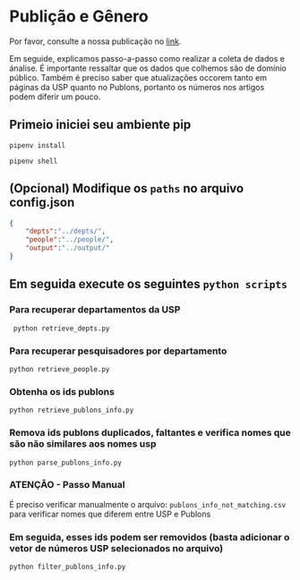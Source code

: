 # Publição e Gênero

Por favor, consulte a nossa publicação no [link]().

Em seguide, explicamos passo-a-passo como realizar a coleta de dados e ánalise.
É importante ressaltar que os dados que colhemos são de domínio público.
Também é preciso saber que atualizações occorem tanto em páginas da USP quanto no Publons, portanto os números nos artigos podem diferir um pouco.

## Primeio iniciei seu ambiente pip

```
pipenv install
```

```
pipenv shell
```
## (Opcional) Modifique os `paths` no arquivo config.json

```json
{
    "depts":"../depts/",
    "people":"../people/",
    "output":"../output/"
}
```

## Em seguida execute os seguintes `python scripts`

### Para recuperar departamentos da USP

```
 python retrieve_depts.py
```

### Para recuperar pesquisadores por departamento

```
python retrieve_people.py
```

### Obtenha os ids publons

```
python retrieve_publons_info.py
```

### Remova ids publons duplicados, faltantes e verifica nomes que são não similares aos nomes usp

```
python parse_publons_info.py
```

### ATENÇÃO - Passo Manual

É preciso verificar manualmente o arquivo: `publons_info_not_matching.csv` para verificar nomes que diferem entre USP e Publons

### Em seguida, esses ids podem ser removidos (basta adicionar o vetor de números USP selecionados no arquivo)

```
python filter_publons_info.py
```